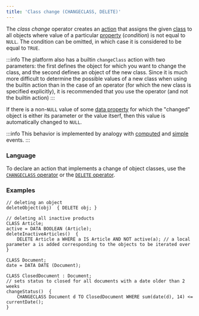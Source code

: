 ```yaml
---
title: 'Class change (CHANGECLASS, DELETE)'
---
```


The *class change* operator creates an [action](Actions.md) that assigns the given [class](Classes.md) to all objects where value of a particular [property](Properties.md) (*condition*) is not equal to `NULL`. The condition can be omitted, in which case it is considered to be equal to `TRUE`.  


:::info
The platform also has a builtin `changeClass` action with two parameters: the first defines the object for which you want to change the class, and the second defines an object of the new class. Since it is much more difficult to determine the possible values of a new class when using the builtin action than in the case of an operator (for which the new class is specified explicitly), it is recommended that you use the operator (and not the builtin action)
:::

If there is a non-`NULL` value of some [data property](Data_properties_DATA.md) for which the "changed" object is either its parameter or the value itserf, then this value is automatically changed to `NULL`.


:::info
This behavior is implemented by analogy with [computed](Calculated_events.md) and [simple](Simple_event.md) events.
:::

### Language

To declare an action that implements a change of object classes, use the [`CHANGECLASS` operator](CHANGECLASS_operator.md) or the [`DELETE` operator](DELETE_operator.md).

### Examples

```lsf
// deleting an object
deleteObject(obj)  { DELETE obj; }

// deleting all inactive products
CLASS Article;
active = DATA BOOLEAN (Article);
deleteInactiveArticles()  {
    DELETE Article a WHERE a IS Article AND NOT active(a); // a local parameter a is added corresponding to the objects to be iterated over
}
```


```lsf
CLASS Document;
date = DATA DATE (Document);

CLASS ClosedDocument : Document;
// sets status to closed for all documents with a date older than 2 weeks
changeStatus()  {
    CHANGECLASS Document d TO ClosedDocument WHERE sum(date(d), 14) <= currentDate();
}
```
